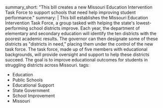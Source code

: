 summary_short: "This bill creates a new Missouri Education Intervention Task Force to support schools that need help improving student performance."
summary: |
  This bill establishes the Missouri Education Intervention Task Force, a group tasked with helping the state's lowest-performing school districts improve. Each year, the department of elementary and secondary education will identify the ten districts with the poorest academic results. The governor can then designate some of these districts as "districts in need," placing them under the control of the new task force. The task force, made up of five members with educational backgrounds, will provide oversight and support to help these districts succeed. The goal is to improve educational outcomes for students in struggling districts across Missouri.
tags:
  - Education
  - Public Schools
  - Educational Support
  - State Government
  - School Improvement
  - Missouri
